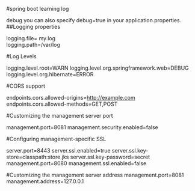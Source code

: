 #spring boot learning log

debug
you can also specify debug=true in your application.properties.
##Logging properties

logging.file= my.log   
logging.path=/var/log

#Log Levels

logging.level.root=WARN
logging.level.org.springframework.web=DEBUG
logging.level.org.hibernate=ERROR

#CORS support

endpoints.cors.allowed-origins=http://example.com
endpoints.cors.allowed-methods=GET,POST

#Customizing the management server port

management.port=8081
management.security.enabled=false

#Configuring management-specific SSL

server.port=8443
server.ssl.enabled=true
server.ssl.key-store=classpath:store.jks
server.ssl.key-password=secret
management.port=8080
management.ssl.enabled=false

#Customizing the management server address
management.port=8081
management.address=127.0.0.1